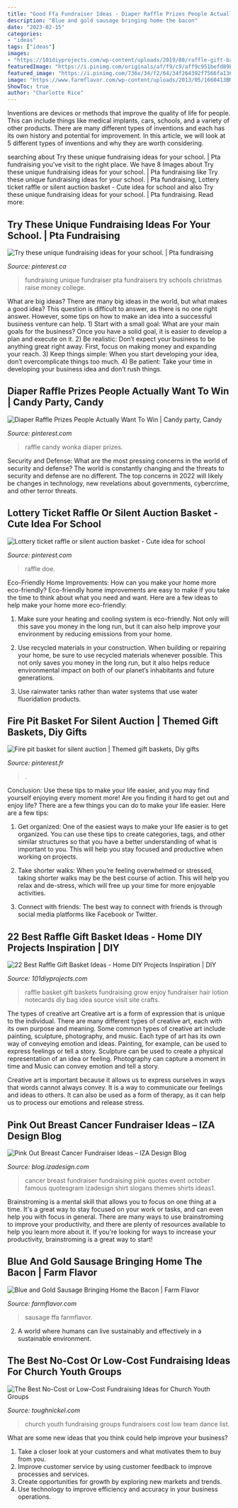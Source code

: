 ```yaml
---
title: "Good Ffa Fundraiser Ideas - Diaper Raffle Prizes People Actually Want To Win"
description: "Blue and gold sausage bringing home the bacon"
date: "2023-02-15"
categories:
- "ideas"
tags: ["ideas"]
images:
- "https://101diyprojects.com/wp-content/uploads/2019/08/raffle-gift-basket-ideas-luxury-grow-and-enjoy-fundraising-raffle-baskets-of-raffle-gift-basket-ideas.jpg"
featuredImage: "https://i.pinimg.com/originals/af/f9/c9/aff9c951befd89b2ee51714d34e04e10.jpg"
featured_image: "https://i.pinimg.com/736x/34/f2/64/34f264392f7566fa136bd7b2d999cdde.jpg"
image: "https://www.farmflavor.com/wp-content/uploads/2013/05/1660413BM6578-hor.jpg"
ShowToc: true
author: "Charlotte Rice"
---
```



Inventions are devices or methods that improve the quality of life for people. This can include things like medical implants, cars, schools, and a variety of other products. There are many different types of inventions and each has its own history and potential for improvement. In this article, we will look at 5 different types of inventions and why they are worth considering.

	

		
searching about Try these unique fundraising ideas for your school. | Pta fundraising you've visit to the right place. We have 8 Images about Try these unique fundraising ideas for your school. | Pta fundraising like Try these unique fundraising ideas for your school. | Pta fundraising, Lottery ticket raffle or silent auction basket - Cute idea for school and also Try these unique fundraising ideas for your school. | Pta fundraising. Read more:
		
    
## Try These Unique Fundraising Ideas For Your School. | Pta Fundraising

<img loading=lazy src="https://i.pinimg.com/736x/6e/a6/70/6ea6700bdd26ba072520eb3392f1cdf3.jpg" onerror="this.onerror=null;this.src='https://tse1.mm.bing.net/th?id=OIP.D-BYwG_pyAF8Ske8QMC08QHaLH&amp;pid=15.1';" alt="Try these unique fundraising ideas for your school. | Pta fundraising">

_Source: pinterest.ca_

>fundraising unique fundraiser pta fundraisers try schools christmas raise money college. 

	

What are big ideas?
There are many big ideas in the world, but what makes a good idea? This question is difficult to answer, as there is no one right answer. However, some tips on how to make an idea into a successful business venture can help. 1) Start with a small goal: What are your main goals for the business? Once you have a solid goal, it is easier to develop a plan and execute on it. 2) Be realistic: Don’t expect your business to be anything great right away. First, focus on making money and expanding your reach. 3) Keep things simple: When you start developing your idea, don’t overcomplicate things too much. 4) Be patient: Take your time in developing your business idea and don’t rush things.

    
## Diaper Raffle Prizes People Actually Want To Win | Candy Party, Candy

<img loading=lazy src="https://i.pinimg.com/736x/34/f2/64/34f264392f7566fa136bd7b2d999cdde.jpg" onerror="this.onerror=null;this.src='https://tse2.mm.bing.net/th?id=OIP.3-B1GuL__ClvBwO3WEZZAgHaOO&amp;pid=15.1';" alt="Diaper Raffle Prizes People Actually Want To Win | Candy party, Candy">

_Source: pinterest.com_

>raffle candy wonka diaper prizes. 

	

Security and Defense: What are the most pressing concerns in the world of security and defense?
The world is constantly changing and the threats to security and defense are no different. The top concerns in 2022 will likely be changes in technology, new revelations about governments, cybercrime, and other terror threats.

    
## Lottery Ticket Raffle Or Silent Auction Basket - Cute Idea For School

<img loading=lazy src="https://i.pinimg.com/originals/e3/d0/61/e3d061bc110664f850e2bb796d0d5fea.jpg" onerror="this.onerror=null;this.src='https://tse3.mm.bing.net/th?id=OIP.Wh7-4XXffsncLdYPpuBZJQHaNL&amp;pid=15.1';" alt="Lottery ticket raffle or silent auction basket - Cute idea for school">

_Source: pinterest.com_

>raffle doe. 

	

Eco-Friendly Home Improvements: How can you make your home more eco-friendly?
Eco-friendly home improvements are easy to make if you take the time to think about what you need and want. Here are a few ideas to help make your home more eco-friendly:
1. Make sure your heating and cooling system is eco-friendly. Not only will this save you money in the long run, but it can also help improve your environment by reducing emissions from your home.

2. Use recycled materials in your construction. When building or repairing your home, be sure to use recycled materials whenever possible. This not only saves you money in the long run, but it also helps reduce environmental impact on both of our planet’s inhabitants and future generations.

3. Use rainwater tanks rather than water systems that use water fluoridation products.

    
## Fire Pit Basket For Silent Auction | Themed Gift Baskets, Diy Gifts

<img loading=lazy src="https://i.pinimg.com/originals/af/f9/c9/aff9c951befd89b2ee51714d34e04e10.jpg" onerror="this.onerror=null;this.src='https://tse1.mm.bing.net/th?id=OIP.WcaRdCfJiWeQh1gv04rP6AHaJ4&amp;pid=15.1';" alt="Fire pit basket for silent auction | Themed gift baskets, Diy gifts">

_Source: pinterest.fr_

>. 

	

Conclusion: Use these tips to make your life easier, and you may find yourself enjoying every moment more!
Are you finding it hard to get out and enjoy life? There are a few things you can do to make your life easier. Here are a few tips: 
1. Get organized: One of the easiest ways to make your life easier is to get organized. You can use these tips to create categories, tags, and other similar structures so that you have a better understanding of what is important to you. This will help you stay focused and productive when working on projects. 

2. Take shorter walks: When you’re feeling overwhelmed or stressed, taking shorter walks may be the best course of action. This will help you relax and de-stress, which will free up your time for more enjoyable activities. 

3. Connect with friends: The best way to connect with friends is through social media platforms like Facebook or Twitter.

    
## 22 Best Raffle Gift Basket Ideas - Home DIY Projects Inspiration | DIY

<img loading=lazy src="https://101diyprojects.com/wp-content/uploads/2019/08/raffle-gift-basket-ideas-luxury-grow-and-enjoy-fundraising-raffle-baskets-of-raffle-gift-basket-ideas.jpg" onerror="this.onerror=null;this.src='https://tse4.mm.bing.net/th?id=OIP.7NUnGyczeySXvF7jD5IX_AHaFj&amp;pid=15.1';" alt="22 Best Raffle Gift Basket Ideas - Home DIY Projects Inspiration | DIY">

_Source: 101diyprojects.com_

>raffle basket gift baskets fundraising grow enjoy fundraiser hair lotion notecards diy bag idea source visit site crafts. 

	

The types of creative art
Creative art is a form of expression that is unique to the individual. There are many different types of creative art, each with its own purpose and meaning.
Some common types of creative art include painting, sculpture, photography, and music. Each type of art has its own way of conveying emotion and ideas. Painting, for example, can be used to express feelings or tell a story. Sculpture can be used to create a physical representation of an idea or feeling. Photography can capture a moment in time and Music can convey emotion and tell a story.

Creative art is important because it allows us to express ourselves in ways that words cannot always convey. It is a way to communicate our feelings and ideas to others. It can also be used as a form of therapy, as it can help us to process our emotions and release stress.

    
## Pink Out Breast Cancer Fundraiser Ideas – IZA Design Blog

<img loading=lazy src="http://blog.izadesign.com/wp-content/uploads/2013/10/pink-out-breast-cancer-fundraising-ideas1.jpg" onerror="this.onerror=null;this.src='https://tse1.mm.bing.net/th?id=OIP.MfcmZS3MUgKOYVC0Bx4nugHaEk&amp;pid=15.1';" alt="Pink Out Breast Cancer Fundraiser Ideas – IZA Design Blog">

_Source: blog.izadesign.com_

>cancer breast fundraiser fundraising pink quotes event october famous quotesgram izadesign shirt slogans themes shirts ideas1. 

	

Brainstroming is a mental skill that allows you to focus on one thing at a time. It's a great way to stay focused on your work or tasks, and can even help you with focus in general. There are many ways to use brainstroming to improve your productivity, and there are plenty of resources available to help you learn more about it. If you're looking for ways to increase your productivity, brainstroming is a great way to start!

    
## Blue And Gold Sausage Bringing Home The Bacon | Farm Flavor

<img loading=lazy src="https://www.farmflavor.com/wp-content/uploads/2013/05/1660413BM6578-hor.jpg" onerror="this.onerror=null;this.src='https://tse4.mm.bing.net/th?id=OIP.WslsuiDnOZ3wgasagiLZJAHaFZ&amp;pid=15.1';" alt="Blue and Gold Sausage Bringing Home the Bacon | Farm Flavor">

_Source: farmflavor.com_

>sausage ffa farmflavor. 

	

2. A world where humans can live sustainably and effectively in a sustainable environment. 

    
## The Best No-Cost Or Low-Cost Fundraising Ideas For Church Youth Groups

<img loading=lazy src="https://usercontent2.hubstatic.com/14086581_f1024.jpg" onerror="this.onerror=null;this.src='https://tse4.mm.bing.net/th?id=OIP.3QI8IR_oQOhvVu5-ner4QAHaJ4&amp;pid=15.1';" alt="The Best No-Cost or Low-Cost Fundraising Ideas for Church Youth Groups">

_Source: toughnickel.com_

>church youth fundraising groups fundraisers cost low team dance list. 

	

What are some new ideas that you think could help improve your business?
1. Take a closer look at your customers and what motivates them to buy from you.
2. Improve customer service by using customer feedback to improve processes and services.
3. Create opportunities for growth by exploring new markets and trends. 
4. Use technology to improve efficiency and accuracy in your business operations.

